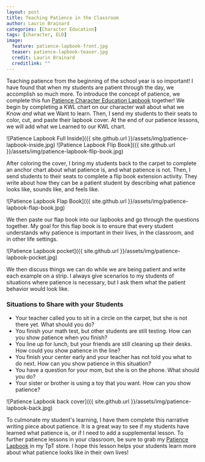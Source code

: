 ```yaml
---
layout: post
title: Teaching Patience in the Classroom
author: Laurin Brainard
categories: [Character Education]
tags: [character, ELD]
image:
  feature: patience-lapbook-front.jpg
  teaser: patience-lapbook-teaser.jpg
  credit: Laurin Brainard
  creditlink: ""
---
```

Teaching patience from the beginning of the school year is so important! I have found that when my students are patient through the day, we accomplish so much more. To introduce the concept of patience, we complete this fun [Patience Character Education Lapbook](http://bit.ly/patiencelapbook) together! We begin by completing a KWL chart on our character wall about what we Know *and* what we Want to learn. Then, I send my students to their seats to color, cut, and paste their lapbook cover. At the end of our patience lessons, we will add what we Learned to our KWL chart. 

![Patience Lapbook Full Inside]({{ site.github.url }}/assets/img/patience-lapbook-inside.jpg)
![Patience Lapbook Flip Book]({{ site.github.url }}/assets/img/patience-lapbook-flip-book.jpg)

After coloring the cover, I bring my students back to the carpet to complete an anchor chart about what patience is, and what patience is not. Then, I send students to their seats to complete a flip book extension activity. They write about how they can be a patient student by describing what patience looks like, sounds like, and feels like. 

![Patience Lapbook Flap Book]({{ site.github.url }}/assets/img/patience-lapbook-flap-book.jpg)

We then paste our flap book into our lapbooks and go through the questions together. My goal for this flap book is to ensure that every student understands why patience is important in their lives, in the classroom, and in other life settings. 

![Patience Lapbook pocket]({{ site.github.url }}/assets/img/patience-lapbook-pocket.jpg)

We then discuss things we can do while we are being patient and write each example on a strip. I always give scenarios to my students of situations where patience is necessary, but I ask them what the patient behavior would look like.

### Situations to Share with your Students
- Your teacher called you to sit in a circle on the carpet, but she is not there yet. What should you do?
- You finish your math test, but other students are still testing. How can you show patience when you finish?
- You line up for lunch, but your friends are still cleaning up their desks. How could you show patience in the line?
- You finish your center early and your teacher has not told you what to do next. How can you show patience in this situation?
- You have a question for your mom, but she is on the phone. What should you do?
- Your sister or brother is using a toy that you want. How can you show patience?

![Patience Lapbook back cover]({{ site.github.url }}/assets/img/patience-lapbook-back.jpg)

To culmonate my student's learning, I have them complete this narrative writing piece about patience. It is a great way to see if my students have learned what patience is, or if I need to add a supplemental lesson. To further patience lessons in your classroom, be sure to grab my [Patience Lapbook](http://bit.ly/patiencelapbook) in my TpT store. I hope this lesson helps your students learn more about what patience looks like in their own lives!